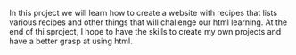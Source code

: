 In this project we will learn how to create a website with recipes that lists various recipes and other things that will
challenge our html learning. At the end of thi sproject, I hope to have the skills to create my own projects and have a better grasp at using html. 